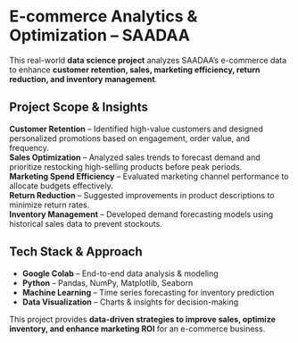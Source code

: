 # E-commerce Analytics & Optimization – SAADAA  

This real-world **data science project** analyzes SAADAA’s e-commerce data to enhance **customer retention, sales, marketing efficiency, return reduction, and inventory management**.  

##  Project Scope & Insights  

 **Customer Retention** – Identified high-value customers and designed personalized promotions based on engagement, order value, and frequency.  
 **Sales Optimization** – Analyzed sales trends to forecast demand and prioritize restocking high-selling products before peak periods.  
 **Marketing Spend Efficiency** – Evaluated marketing channel performance to allocate budgets effectively.  
 **Return Reduction** – Suggested improvements in product descriptions to minimize return rates.  
 **Inventory Management** – Developed demand forecasting models using historical sales data to prevent stockouts.  

##  Tech Stack & Approach  

- **Google Colab** – End-to-end data analysis & modeling  
- **Python** – Pandas, NumPy, Matplotlib, Seaborn  
- **Machine Learning** – Time series forecasting for inventory prediction  
- **Data Visualization** – Charts & insights for decision-making  

This project provides **data-driven strategies to improve sales, optimize inventory, and enhance marketing ROI** for an e-commerce business.   
